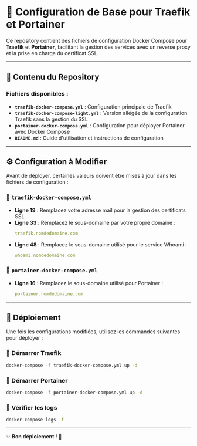 # 🚀 Configuration de Base pour Traefik et Portainer

Ce repository contient des fichiers de configuration Docker Compose pour **Traefik** et **Portainer**, facilitant la gestion des services avec un reverse proxy et la prise en charge du certificat SSL.

---

## 📂 Contenu du Repository

### Fichiers disponibles :

- **`traefik-docker-compose.yml`** : Configuration principale de Traefik
- **`traefik-docker-compose-light.yml`** : Version allégée de la configuration Traefik sans la gestion du SSL
- **`portainer-docker-compose.yml`** : Configuration pour déployer Portainer avec Docker Compose
- **`README.md`** : Guide d'utilisation et instructions de configuration

---

## ⚙️ Configuration à Modifier

Avant de déployer, certaines valeurs doivent être mises à jour dans les fichiers de configuration :

### 🔹 `traefik-docker-compose.yml`

- **Ligne 19** : Remplacez votre adresse mail pour la gestion des certificats SSL.
- **Ligne 33** : Remplacez le sous-domaine par votre propre domaine :
  ```yaml
  traefik.nomdedomaine.com
  ```
- **Ligne 48** : Remplacez le sous-domaine utilisé pour le service Whoami :
  ```yaml
  whoami.nomdedomaine.com
  ```

### 🔹 `portainer-docker-compose.yml`

- **Ligne 16** : Remplacez le sous-domaine utilisé pour Portainer :
  ```yaml
  portainer.nomdedomaine.com
  ```

---

## 🚀 Déploiement

Une fois les configurations modifiées, utilisez les commandes suivantes pour déployer :

### 🔹 Démarrer Traefik

```bash
docker-compose -f traefik-docker-compose.yml up -d
```

### 🔹 Démarrer Portainer

```bash
docker-compose -f portainer-docker-compose.yml up -d
```

### 🔹 Vérifier les logs

```bash
docker-compose logs -f
```

---

✨ **Bon déploiement !** 🚀
